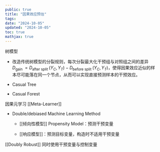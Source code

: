 ```yaml
---
public: true
title: "因果效应预估"
tags:
date: "2024-10-05"
updated: "2024-10-05"
toc: true
mathjax: true
---
```




树模型

  + 改造传统树模型的分裂规则，每次分裂最大化干预组与对照组之间的差异 $D_{\text {gain }}=D_{\text {after split }}\left(Y_C, Y_T\right)-D_{\text {before split }}\left(Y_C, Y_T\right)$，使得因果效应近似的样本尽可能落在同一个节点，从而可以实现直接预测样本的干预效应。

  + Casual Tree

  + Casual Forest

因果元学习 [[Meta-Learner]]

  + Double/debiased Machine Learning Method

    + [[倾向性模型]] Propensity Model：预测干预变量

    + [[响应模型]]：预测目标变量，构造时不适用干预变量

[[Doubly Robust]] 同时使用干预变量与控制变量


